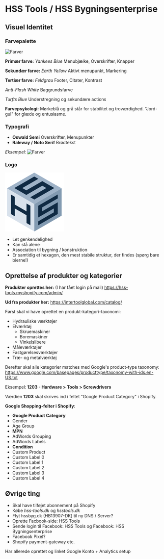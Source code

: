 
# HSS Tools / HSS Bygningsenterprise

## Visuel Identitet
### Farvepalette
![Farver](/files/HSSColors.png)

**Primær farve:** _Yankees Blue_
Menubjælke, Overskrifter, Knapper

**Sekundær farve:** _Earth Yellow_
Aktivt menupunkt, Markering

**Tertiær farve:** _Feldgrau_
Footer, Citater, Kontrast

_Anti-Flash White_
Baggrundsfarve

_Turfts Blue_
Understregning og sekundære actions

**Farvepsykologi:**
Mørkeblå og grå står for stabilitet og troværdighed.
"Jord-gul" for glæde og entusiasme.

### Typografi
- **Oswald Semi** Overskrifter, Menupunkter
- **Raleway / Noto Serif** Brødtekst

_Eksempel:_
![Farver](/files/HSSTypo.png)

### Logo
![Farver](/android-chrome-192x192.png)
- Let genkendelighed
- Kan stå alene
- Association til bygning / konstruktion
- Er samtidig et hexagon, den mest stabile struktur, der findes (spørg bare bierne!)


## Oprettelse af produkter og kategorier

**Produkter oprettes her:** (I har fået login på mail)
https://hss-tools.myshopify.com/admin/

**Ud fra produkter her:** 
https://intertoolglobal.com/catalog/

Først skal vi have oprettet en produkt-kategori-taxonomi:

- Hydrauliske værktøjer
- Elværktøj
  - Skruemaskiner
  - Boremaskiner
  - Vinkelslibere
- Måleværktøjer
- Fastgørelsesværktøjer
- Træ- og metalværktøj

Derefter skal alle kategorier matches med Google's product-type taxonomy:
https://www.google.com/basepages/producttype/taxonomy-with-ids.en-US.txt

Eksempel:
**1203 - Hardware > Tools > Screwdrivers**

Værdien **1203** skal skrives ind i feltet "Google Product Category" i Shopify.

**Google Shopping-felter i Shopify:**
- **Google Product Category**
- Gender
- Age Group
- **MPN**
- AdWords Grouping
- AdWords Labels
- **Condition**
- Custom Product
- Custom Label 0
- Custom Label 1
- Custom Label 2
- Custom Label 3
- Custom Label 4

## Øvrige ting
- Skal have tilføjet abonnement på Shopify
- Købe _hss-tools.dk_ og _hsstools.dk_
- Flyt hssbyg.dk (HB13907-DK) til ny DNS / Server?
- Oprette Facbook-side: HSS Tools
- Sende login til Facebook: HSS Tools og Facebook: HSS Bygningsenterprise
- Facebook Pixel?
- Shopify payment-gateway etc.

Har allerede oprettet og linket Google Konto + Analytics setup
